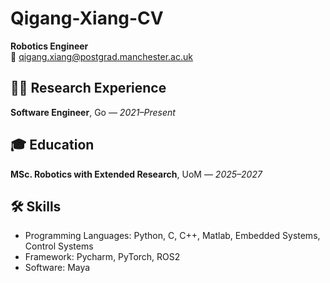 # Qigang-Xiang-CV
**Robotics Engineer**  
📧 qigang.xiang@postgrad.manchester.ac.uk

## 👨‍💻 Research Experience
**Software Engineer**, Go — *2021–Present*  

## 🎓 Education
**MSc. Robotics with Extended Research**, UoM — *2025–2027*

## 🛠 Skills
- Programming Languages: Python, C, C++, Matlab, Embedded Systems, Control Systems
- Framework: Pycharm, PyTorch, ROS2
- Software: Maya
